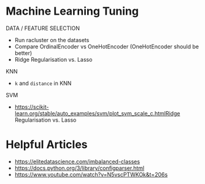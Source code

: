 # Machine Learning Tuning
DATA / FEATURE SELECTION
* Run racluster on the datasets
* Compare OrdinalEncoder vs OneHotEncoder (OneHotEncoder should be better)
* Ridge Regularisation vs. Lasso

KNN
* `k` and `distance` in KNN

SVM
* https://scikit-learn.org/stable/auto_examples/svm/plot_svm_scale_c.htmlRidge Regularisation vs. Lasso


# Helpful Articles
* https://elitedatascience.com/imbalanced-classes
* https://docs.python.org/3/library/configparser.html
* https://www.youtube.com/watch?v=N5vscPTWKOk&t=206s